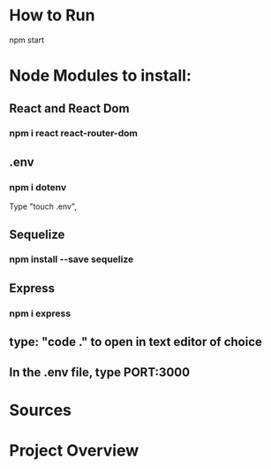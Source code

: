 # How to Run
npm start

# Node Modules to install:
## React and React Dom
### npm i react react-router-dom
## .env
### npm i dotenv
Type "touch .env",
## Sequelize
### npm install --save sequelize
## Express
### npm i express
## type: "code ." to open in text editor of choice
## In the .env file, type PORT:3000

# Sources

# Project Overview
